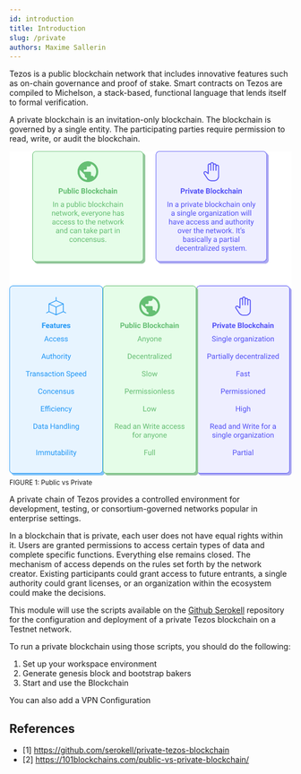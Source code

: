 ```yaml
---
id: introduction
title: Introduction
slug: /private
authors: Maxime Sallerin
---
```


Tezos is a public blockchain network that includes innovative features such as on-chain governance and proof of stake. Smart contracts on Tezos are compiled to Michelson, a stack-based, functional language that lends itself to formal verification.

A private blockchain is an invitation-only blockchain. The blockchain is governed by a single entity. The participating parties require permission to read, write, or audit the blockchain.

![](../../static/img/private/public_vs_private.svg)
<small className="figure">FIGURE 1: Public vs Private</small>

A private chain of Tezos provides a controlled environment for development, testing, or consortium-governed networks popular in enterprise settings.

In a blockchain that is private, each user does not have equal rights within it. Users are granted permissions to access certain types of data and complete specific functions. Everything else remains closed. The mechanism of access depends on the rules set forth by the network creator. Existing participants could grant access to future entrants, a single authority could grant licenses, or an organization within the ecosystem could make the decisions.

This module will use the scripts available on the [Github Serokell](https://github.com/serokell/private-tezos-blockchain) repository for the configuration and deployment of a private Tezos blockchain on a Testnet network.

To run a private blockchain using those scripts, you should do the following:

1. Set up your workspace environment
2. Generate genesis block and bootstrap bakers
3. Start and use the Blockchain

You can also add a VPN Configuration

## References

- [1] https://github.com/serokell/private-tezos-blockchain
- [2] https://101blockchains.com/public-vs-private-blockchain/

